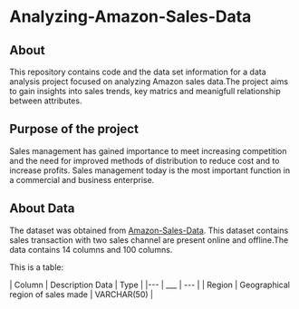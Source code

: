 # Analyzing-Amazon-Sales-Data

## About
This repository contains code and the data set information for a data analysis project focused on analyzing Amazon sales data.The project aims to gain insights into sales trends, key matrics and meanigfull relationship between attributes.

## Purpose of the project 
Sales management has gained importance to meet increasing competition and the need for improved methods of distribution to reduce cost and to increase profits. Sales management today is the most important function in a commercial and business enterprise.

## About Data
The dataset was obtained from [Amazon-Sales-Data](https://drive.google.com/file/d/1tvNcSh1Ayfkv7NIE2oKqIMOLlfedNJvM/view). This dataset contains sales transaction with two sales channel are present online and offline.The data contains 14 columns and 100 columns.

This is a table:

| Column                                           | Description Data                               | Type                         | 
|---                                               |   ___                                          |  ---                         |
| Region                                           | Geographical region of sales made              | VARCHAR(50)                  |

